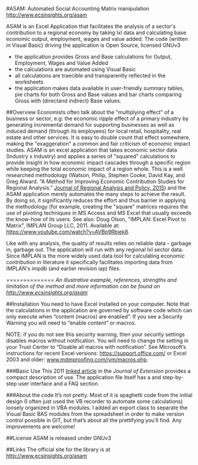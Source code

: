 #ASAM: Automated Social Accounting Matrix manipulation
http://www.ecsinsights.org/asam

ASAM is an Excel Application that facilitates the analysis of a sector's contribution to a regional economy by taking IxI data and calculating base economic output, employment, wages and value added. The code (written in Visual Basic) driving the application is Open Source, licensed GNUv3
* the application provides Gross and Base calculations for Output, Employment, Wages and Value Added
* the calculations are automated using Visual Basic
* all calculations are traecible and transparently reflected in the worksheets
* the application makes data available in user-friendly summary tables, pie charts for both Gross and Base values  and bar charts comparing Gross with (directand indirect) Base values.

##Overview
Economists often talk about the "multiplying effect" of a business or sector, e.g: the economic ripple effect of a primary industry by generating incremental demand for supporting businesses as well as induced demand (through its employees) for local retail, hospitality, real estate and other services. It is easy to double count that effect somewhere, making the "exaggeration" a common and fair criticism of economic impact studies. ASAM is an excel application that takes economic sector data (Industry x Industry) and applies a series of "squared" calculations to provide insight in how economic impact cascades through a specific region while keeping the total economic impact of a region whole. This is a well researched methodology (Watson, Philip, Stephen Cooke, David Kay, and Greg Alward. “A Method for Improving Economic Contribution Studies for Regional Analysis.” [Journal of Regional Analysis and Policy, 2015](http://www.researchgate.net/profile/Philip_Watson5/publication/280717696_A_Method_for_Improving_Economic_Contribution_Studies_for_Regional_Analysis/links/55d4b07808ae6788fa352310.pdf)) and the ASAM application merely automates the many steps to achieve the result. By doing so, it significantly reduces the effort and thus barrier in applying the methodology (for example, creating the "square" matrices requires the use of pivoting techniques in MS Access and MS Excel that usually exceeds the know-how of  its users. See also: Doug Olson, "IMPLAN: Excel Pivot to Matrix", IMPLAN Group LLC, 2011. Available at: https://www.youtube.com/watch?v=AVBp9Rbiek8.

Like with any analysis, the quality of results relies on reliable data - garbage in, garbage out. The application will run with any regional IxI sector data. Since IMPLAN is the more widely used data tool for calculating economic contribution in literature it specifically facilitates importing data from IMPLAN's impdb (and earlier revision iap) files.

==============
*An illustrative example, references, strengths and limitation of the method and more information can be found on http://www.ecsinsights.org/asam*


##Installation
You need to have Excel installed on your computer. Note that the calculations in the application are governed by software code which can only execute when “content (macros) are enabled“. If you see a Security Warning you will need to “enable content” or macros.

NOTE: if you do not see this security warning, then your security settings disables macros without notification. You will need to change the setting in your Trust Center to “Disable all macros with notification”. See Microsoft’s instructions for recent Excel versions: https://support.office.com/ or Excel 2003 and older: www.mdmproofing.com/iym/macros.php.

###Basic Use
This 2011 [linked article](http://www.joe.org/joe/2011august/iw3.php) in the *Journal of Extension* provides a compact description of use. The application file itself has a and step-by-step user interface and a FAQ section.

###About the code
It’s not pretty. Most of it is spaghetti code from the initial design (I often just used the VB recorder to automate some calculations) loosely organized in VBA modules. I added an export class to separate the Visual Basic BAS modules from the spreadsheet in order to make version control possible in GIT, but that’s about all the prettifying you’ll find. Any improvements are welcome!

##License
ASAM is released under GNUv3

##Links
The official site for the library is at http://www.ecsinsights.org/asam
